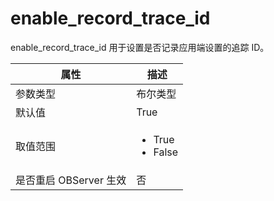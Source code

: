 enable_record_trace_id 
===========================================

enable_record_trace_id 用于设置是否记录应用端设置的追踪 ID。


|      **属性**      |                                                 **描述**                                                 |
|------------------|--------------------------------------------------------------------------------------------------------|
| 参数类型             | 布尔类型                                                                                                   |
| 默认值              | True                                                                                                   |
| 取值范围             | <ul><li>True</li><li>False</li></ul>    |
| 是否重启 OBServer 生效 | 否                                                                                                      |



